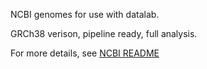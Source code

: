 NCBI genomes for use with datalab.

GRCh38 verison, pipeline ready, full analysis.

For more details, see  [NCBI README](https://ftp.ncbi.nlm.nih.gov/genomes/all/GCF/000/001/405/GCF_000001405.26_GRCh38/GRCh38_major_release_seqs_for_alignment_pipelines/README_analysis_sets.txt)
